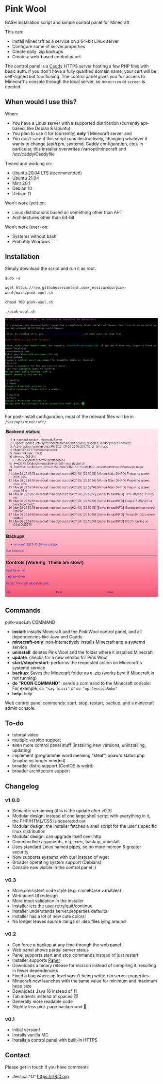 # Pink Wool
BASH installation script and simple control panel for Minecraft

This can:
- Install Minecraft as a service on a 64-bit Linux server
- Configure some of server.properties
- Create daily .zip backups
- Create a web-based control panel

The control panel is a [Caddy](https://caddyserver.com) HTTPS server hosting a few PHP files with basic auth. If you don't have a fully qualified domain name, your cert will be self-signed but functioning. The control panel gives you full access to Minecraft's console through the local server, so no `mcrcon` or `screen` is needed.

## When would I use this?
When:
- You have a Linux server with a supported distribution (currently apt-based, like Debian & Ubuntu)
- You plan to use it for (currently) **only** 1 Minecraft server and 
- You don't care if this script runs destructively, changing whatever it wants to change (apt/rpm, systemd, Caddy configuration, etc). In particular, this installer overwrites /var/opt/minecraft and /etc/caddy/Caddyfile

Tested and working on:
- Ubuntu 20.04 LTS (recommended)
- Ubuntu 21.04
- Mint 20.1
- Debian 10
- Debian 11

Won't work (yet) on:
- Linux distributions based on something other than APT
- Architectures other than 64-bit

Won't work (ever) on:
- Systems without bash
- Probably Windows

## Installation

Simply download the script and run it as root.

`sudo -s`

`wget https://raw.githubusercontent.com/jessicarobo/pink-wool/main/pink-wool.sh`

`chmod 700 pink-wool.sh`

`./pink-wool.sh`

![pink-wool installer](pink-wool-install.png)

For post-install configuration, most of the relevant files will be in `/var/opt/minecraft/`.

![pink-wool admin panel](pink-wool-panel.png)

## Commands

pink-wool.sh COMMAND

- **install**: installs Minecraft and the Pink Wool control panel, and all dependencies like Java and Caddy
- **minecraft-only**: non-interactively installs Minecraft and a systemd service
- **uninstall**: deletes Pink Wool and the folder where it installed Minecraft
- **update**: checks for a new version for Pink Wool
- **start/stop/restart**: performs the requested action on Minecraft's systemd service
- **backup**: Saves the Minecraft folder as a .zip (works best if Minecraft is not running)
- **do "RCON COMMAND"**: sends a command to the Minecraft console! For example, `do "say hiiii"` or `do "op JessicaRobo"`
- **help**: help

Web control panel commands: start, stop, restart, backup, and a minecraft admin console.

## To-do

- tutorial video
- multiple version support
- even more control panel stuff (installing new versions, uninstalling, updating)
- implement (programmer word meaning "steal") xpaw's status php (maybe no longer needed)
- broader distro support (CentOS is weird)
- broader architecture support

## Changelog

### v1.0.0
- Semantic versioning (this is the update after v0.3)
- Modular design: instead of one large shell script with everything in it, the PHP/HTML/CSS is separated out
- Modular design: the installer fetches a shell script for the user's specific linux distribution
- Modular design: can upgrade itself over http
- Commandline arguments, e.g. exec, backup, uninstall
- Uses standard Linux named pipes, so no more mcrcon & greater security
- Now supports systems with curl instead of wget
- Broader operating system support (Debians)
- Console now visible in the control panel :)

### v0.3
- More consistent code style (e.g. camelCase variables)
- Web panel UI redesign
- More input validation in the installer
- Installer lets the user retry/quit/continue
- Installer understands server.properties defaults
- Installer has a lot of new cute colors!
- No longer leaves source .tar.gz or .deb files lying around

### v0.2
- Can force a backup at any time through the web panel
- Web panel shows partial server status
- Panel supports start and stop commands instead of just restart
- Installer supports [Paper](https://papermc.io)
- Downloads a binary release for mcrcon instead of compiling it, resulting in fewer dependencies
- Fixed a bug where op level wasn't being written to server properties
- Minecraft now launches with the same value for minimum and maximum heap size
- Downloads Java 16 instead of 11
- Tab indents instead of spaces 😼
- Generally more readable code
- Slightly less pink page background 🌸

### v0.1
- Initial version!
- Installs vanilla MC
- Installs a control panel with built-in HTTPS

## Contact
Please get in touch if you have comments 
- Jessica ^O^ https://r0b0.org
